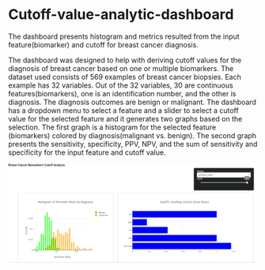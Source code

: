 # Cutoff-value-analytic-dashboard
The dashboard presents histogram and metrics resulted from the input feature(biomarker) and cutoff for breast cancer diagnosis.

The dashboard was designed to help with deriving cutoff values for the diagnosis of breast cancer based on one or multiple biomarkers. The dataset used consists of 569 examples of breast cancer biopsies. Each example has 32 variables. Out of the 32 variables, 30 are continuous features(biomarkers), one is an identification number, and the other is diagnosis. The diagnosis outcomes are benign or malignant. The dashboard has a dropdown menu to select a feature and a slider to select a cutoff value for the selected feature and it generates two graphs based on the selection. The first graph is a histogram for the selected feature (biomarkers) colored by diagnosis(malignant vs. benign). The second graph presents the sensitivity, specificity, PPV, NPV, and the sum of sensitivity and specificity for the input feature and cutoff value.

![dashboard](cutoff_dashboard.png)


